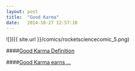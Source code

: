 ```yaml
---
layout: post
title:  "Good Karma"
date:   2014-10-27 12:57:10
---
```


![]({{ site.url }}/comics/rocketsciencecomic_5.png)

####[Good Karma Definition](http://qz.com/279059/microsoft-ceo-satya-nadella-heres-the-real-definition-of-karma/)

####[Good Karma earns ...](http://economictimes.indiatimes.com/magazines/panache/good-karma-earns-satya-nadella-11-6-million-in-2014/articleshow/44895041.cms)
